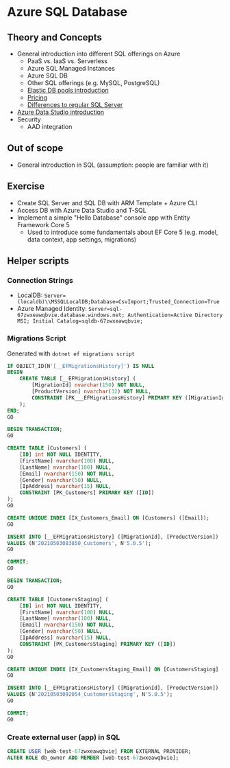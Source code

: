 # Azure SQL Database

## Theory and Concepts

* General introduction into different SQL offerings on Azure
  * PaaS vs. IaaS vs. Serverless
  * Azure SQL Managed Instances
  * Azure SQL DB
  * Other SQL offerings (e.g. MySQL, PostgreSQL)
  * [Elastic DB pools introduction](https://docs.microsoft.com/en-us/azure/azure-sql/database/elastic-pool-overview)
  * [Pricing](https://azure.microsoft.com/en-us/pricing/details/sql-database/single/)
  * [Differences to regular SQL Server](https://docs.microsoft.com/en-us/azure/azure-sql/database/transact-sql-tsql-differences-sql-server)
* [Azure Data Studio introduction](https://docs.microsoft.com/en-us/sql/azure-data-studio/?view=sql-server-ver15)
* Security
  * AAD integration

## Out of scope

* General introduction in SQL (assumption: people are familiar with it)

## Exercise

* Create SQL Server and SQL DB with ARM Template + Azure CLI
* Access DB with Azure Data Studio and T-SQL
* Implement a simple "Hello Database" console app with Entity Framework Core 5
  * Used to introduce some fundamentals about EF Core 5 (e.g. model, data context, app settings, migrations)

## Helper scripts

### Connection Strings

* LocalDB: `Server=(localdb)\\MSSQLLocalDB;Database=CsvImport;Trusted_Connection=True`
* Azure Managed Identity: `Server=sql-67zwxeawqbvie.database.windows.net; Authentication=Active Directory MSI; Initial Catalog=sqldb-67zwxeawqbvie;`

### Migrations Script

Generated with `dotnet ef migrations script`

```sql
IF OBJECT_ID(N'[__EFMigrationsHistory]') IS NULL
BEGIN
    CREATE TABLE [__EFMigrationsHistory] (
        [MigrationId] nvarchar(150) NOT NULL,
        [ProductVersion] nvarchar(32) NOT NULL,
        CONSTRAINT [PK___EFMigrationsHistory] PRIMARY KEY ([MigrationId])
    );
END;
GO

BEGIN TRANSACTION;
GO

CREATE TABLE [Customers] (
    [ID] int NOT NULL IDENTITY,
    [FirstName] nvarchar(100) NULL,
    [LastName] nvarchar(100) NULL,
    [Email] nvarchar(150) NOT NULL,
    [Gender] nvarchar(50) NULL,
    [IpAddress] nvarchar(15) NULL,
    CONSTRAINT [PK_Customers] PRIMARY KEY ([ID])
);
GO

CREATE UNIQUE INDEX [IX_Customers_Email] ON [Customers] ([Email]);
GO

INSERT INTO [__EFMigrationsHistory] ([MigrationId], [ProductVersion])
VALUES (N'20210503083850_Customers', N'5.0.5');
GO

COMMIT;
GO

BEGIN TRANSACTION;
GO

CREATE TABLE [CustomersStaging] (
    [ID] int NOT NULL IDENTITY,
    [FirstName] nvarchar(100) NULL,
    [LastName] nvarchar(100) NULL,
    [Email] nvarchar(150) NOT NULL,
    [Gender] nvarchar(50) NULL,
    [IpAddress] nvarchar(15) NULL,
    CONSTRAINT [PK_CustomersStaging] PRIMARY KEY ([ID])
);
GO

CREATE UNIQUE INDEX [IX_CustomersStaging_Email] ON [CustomersStaging] ([Email]);
GO

INSERT INTO [__EFMigrationsHistory] ([MigrationId], [ProductVersion])
VALUES (N'20210503092054_CustomersStaging', N'5.0.5');
GO

COMMIT;
GO
```

### Create external user (app) in SQL

```sql
CREATE USER [web-test-67zwxeawqbvie] FROM EXTERNAL PROVIDER;
ALTER ROLE db_owner ADD MEMBER [web-test-67zwxeawqbvie];
```
